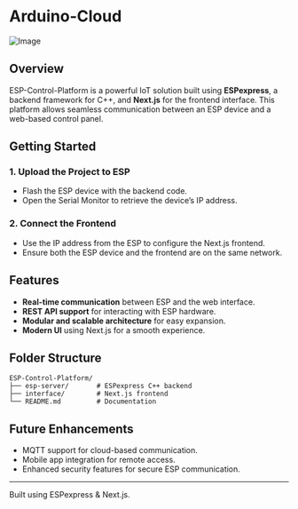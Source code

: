 # Arduino-Cloud

![Image](https://github.com/user-attachments/assets/65a8260e-330d-42d7-bc1d-ee9288a6775a)

## Overview
ESP-Control-Platform is a powerful IoT solution built using **ESPexpress**, a backend framework for C++, and **Next.js** for the frontend interface. This platform allows seamless communication between an ESP device and a web-based control panel.

## Getting Started
### 1. Upload the Project to ESP
- Flash the ESP device with the backend code.
- Open the Serial Monitor to retrieve the device’s IP address.

### 2. Connect the Frontend
- Use the IP address from the ESP to configure the Next.js frontend.
- Ensure both the ESP device and the frontend are on the same network.

## Features
- **Real-time communication** between ESP and the web interface.
- **REST API support** for interacting with ESP hardware.
- **Modular and scalable architecture** for easy expansion.
- **Modern UI** using Next.js for a smooth experience.

## Folder Structure
```
ESP-Control-Platform/
├── esp-server/       # ESPexpress C++ backend
├── interface/        # Next.js frontend
└── README.md         # Documentation
```

## Future Enhancements
- MQTT support for cloud-based communication.
- Mobile app integration for remote access.
- Enhanced security features for secure ESP communication.

---
Built using ESPexpress & Next.js.
